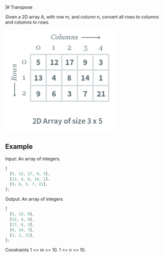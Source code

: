 |# Transpose

Given a 2D array A, with row m, and column n, convert all rows to columns and columns to rows.

![2D Array](./array.png)

## Example

Input:
An array of integers.

```js
[
  [5, 12, 17, 9, 3],
  [13, 4, 8, 14, 1],
  [9, 6, 3, 7, 21],
];
```

Output:
An array of integers

```js
[
  [5, 13, 9],
  [12, 4, 6],
  [17, 8, 3],
  [9, 14, 7],
  [3, 1, 21],
];
```

Constraints
1 <= m <= 10.
1 <= n <= 10.
